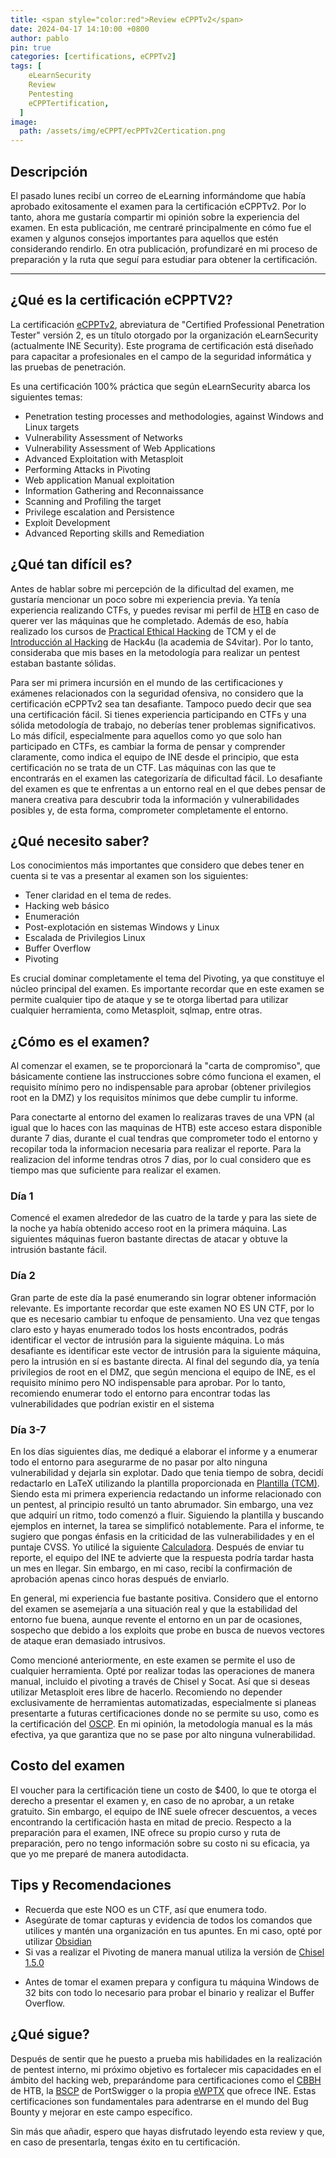 ```yaml
---
title: <span style="color:red">Review eCPPTv2</span>
date: 2024-04-17 14:10:00 +0800
author: pablo
pin: true
categories: [certifications, eCPPTv2]
tags: [
    eLearnSecurity
    Review
    Pentesting
    eCPPTertification,
  ]
image:
  path: /assets/img/eCPPT/ecPPTv2Certication.png
---
```


## Descripción

El pasado lunes recibí un correo de eLearning informándome que había aprobado exitosamente el examen para la certificación eCPPTv2. Por lo tanto, ahora me gustaría compartir mi opinión sobre la experiencia del examen. En esta publicación, me centraré principalmente en cómo fue el examen y algunos consejos importantes para aquellos que estén considerando rendirlo. En otra publicación, profundizaré en mi proceso de preparación y la ruta que seguí para estudiar para obtener la certificación.

---

## ¿Qué es la certificación eCPPTV2?

La certificación [eCPPTv2](https://security.ine.com/certifications/ecppt-certification/), abreviatura de "Certified Professional Penetration Tester" versión 2, es un título otorgado por la organización eLearnSecurity (actualmente INE Security). Este programa de certificación está diseñado para capacitar a profesionales en el campo de la seguridad informática y las pruebas de penetración.

Es una certificación 100% práctica que según eLearnSecurity abarca los siguientes temas:

- Penetration testing processes and methodologies, against Windows and Linux targets
- Vulnerability Assessment of Networks
- Vulnerability Assessment of Web Applications
- Advanced Exploitation with Metasploit
- Performing Attacks in Pivoting
- Web application Manual exploitation
- Information Gathering and Reconnaissance
- Scanning and Profiling the target
- Privilege escalation and Persistence
- Exploit Development
- Advanced Reporting skills and Remediation

## ¿Qué tan difícil es?

Antes de hablar sobre mi percepción de la dificultad del examen, me gustaría mencionar un poco sobre mi experiencia previa. Ya tenía experiencia realizando CTFs, y puedes revisar mi perfil de [HTB](https://app.hackthebox.com/profile/1082616) en caso de querer ver las máquinas que he completado. Además de eso, había realizado los cursos de [Practical Ethical Hacking](https://academy.tcm-sec.com/p/practical-ethical-hacking-the-complete-course) de TCM y el de [Introducción al Hacking](https://hack4u.io/cursos/introduccion-al-hacking/) de Hack4u (la academia de S4vitar). Por lo tanto, consideraba que mis bases en la metodología para realizar un pentest estaban bastante sólidas.

Para ser mi primera incursión en el mundo de las certificaciones y exámenes relacionados con la seguridad ofensiva, no considero que la certificación eCPPTv2 sea tan desafiante. Tampoco puedo decir que sea una certificación fácil. Si tienes experiencia participando en CTFs y una sólida metodología de trabajo, no deberías tener problemas significativos. Lo más difícil, especialmente para aquellos como yo que solo han participado en CTFs, es cambiar la forma de pensar y comprender claramente, como indica el equipo de INE desde el principio, que esta certificación no se trata de un CTF. Las máquinas con las que te encontrarás en el examen las categorizaría de dificultad fácil. Lo desafiante del examen es que te enfrentas a un entorno real en el que debes pensar de manera creativa para descubrir toda la información y vulnerabilidades posibles y, de esta forma, comprometer completamente el entorno.

## ¿Qué necesito saber?

Los conocimientos más importantes que considero que debes tener en cuenta si te vas a presentar al examen son los siguientes:

- Tener claridad en el tema de redes.
- Hacking web básico
- Enumeración
- Post-explotación en sistemas Windows y Linux
- Escalada de Privilegios Linux
- Buffer Overflow
- Pivoting

Es crucial dominar completamente el tema del Pivoting, ya que constituye el núcleo principal del examen. Es importante recordar que en este examen se permite cualquier tipo de ataque y se te otorga libertad para utilizar cualquier herramienta, como Metasploit, sqlmap, entre otras.

## ¿Cómo es el examen?

Al comenzar el examen, se te proporcionará la "carta de compromiso", que básicamente contiene las instrucciones sobre cómo funciona el examen, el requisito mínimo pero no indispensable para aprobar (obtener privilegios root en la DMZ) y los requisitos mínimos que debe cumplir tu informe.

Para conectarte al entorno del examen lo realizaras traves de una VPN (al igual que lo haces con las maquinas de HTB) este acceso estara disponible durante 7 dias, durante el cual tendras que comprometer todo el entorno y recopilar toda la informacion necesaria para realizar el reporte. Para la realizacion del informe tendras otros 7 dias, por lo cual considero que es tiempo mas que suficiente para realizar el examen.

### Día 1

Comencé el examen alrededor de las cuatro de la tarde y para las siete de la noche ya había obtenido acceso root en la primera máquina. Las siguientes máquinas fueron bastante directas de atacar y obtuve la intrusión bastante fácil.

### Día 2

Gran parte de este día la pasé enumerando sin lograr obtener información relevante. Es importante recordar que este examen NO ES UN CTF, por lo que es necesario cambiar tu enfoque de pensamiento. Una vez que tengas claro esto y hayas enumerado todos los hosts encontrados, podrás identificar el vector de intrusión para la siguiente máquina. Lo más desafiante es identificar este vector de intrusión para la siguiente máquina, pero la intrusión en sí es bastante directa. Al final del segundo día, ya tenía privilegios de root en el DMZ, que según menciona el equipo de INE, es el requisito mínimo pero NO indispensable para aprobar. Por lo tanto, recomiendo enumerar todo el entorno para encontrar todas las vulnerabilidades que podrían existir en el sistema

### Día 3-7

En los días siguientes días, me dediqué a elaborar el informe y a enumerar todo el entorno para asegurarme de no pasar por alto ninguna vulnerabilidad y dejarla sin explotar. Dado que tenia tiempo de sobra, decidí redactarlo en LaTeX utilizando la plantilla proporcionada en [Plantilla (TCM)](https://www.overleaf.com/latex/templates/penetration-test-report-template/khgrjvgfsjqg). Siendo esta mi primera experiencia redactando un informe relacionado con un pentest, al principio resultó un tanto abrumador. Sin embargo, una vez que adquirí un ritmo, todo comenzó a fluir. Siguiendo la plantilla y buscando ejemplos en internet, la tarea se simplificó notablemente. Para el informe, te sugiero que pongas énfasis en la criticidad de las vulnerabilidades y en el puntaje CVSS. Yo utilicé la siguiente [Calculadora](https://nvd.nist.gov/vuln-metrics/cvss/v3-calculator). Después de enviar tu reporte, el equipo del INE te advierte que la respuesta podría tardar hasta un mes en llegar. Sin embargo, en mi caso, recibí la confirmación de aprobación apenas cinco horas después de enviarlo.

En general, mi experiencia fue bastante positiva. Considero que el entorno del examen se asemejaría a una situación real y que la estabilidad del entorno fue buena, aunque revente el entorno en un par de ocasiones, sospecho que debido a los exploits que probe en busca de nuevos vectores de ataque eran demasiado intrusivos.

Como mencioné anteriormente, en este examen se permite el uso de cualquier herramienta. Opté por realizar todas las operaciones de manera manual, incluido el pivoting a través de Chisel y Socat. Así que si deseas utilizar Metasploit eres libre de hacerlo. Recomiendo no depender exclusivamente de herramientas automatizadas, especialmente si planeas presentarte a futuras certificaciones donde no se permite su uso, como es la certificación del [OSCP](https://www.offsec.com/courses/pen-200/). En mi opinión, la metodología manual es la más efectiva, ya que garantiza que no se pase por alto ninguna vulnerabilidad.

## Costo del examen

El voucher para la certificación tiene un costo de $400, lo que te otorga el derecho a presentar el examen y, en caso de no aprobar, a un retake gratuito. Sin embargo, el equipo de INE suele ofrecer descuentos, a veces encontrando la certificación hasta en mitad de precio. Respecto a la preparación para el examen, INE ofrece su propio curso y ruta de preparación, pero no tengo información sobre su costo ni su eficacia, ya que yo me preparé de manera autodidacta.

## Tips y Recomendaciones

- Recuerda que este NOO es un CTF, así que enumera todo.
- Asegúrate de tomar capturas y evidencia de todos los comandos que utilices y mantén una organización en tus apuntes. En mi caso, opté por utilizar [Obsidian](https://obsidian.md/)
- Si vas a realizar el Pivoting de manera manual utiliza la versión de [Chisel 1.5.0](https://github.com/jpillora/chisel/releases/tag/v1.5.0)

* Antes de tomar el examen prepara y configura tu máquina Windows de 32 bits con todo lo necesario para probar el binario y realizar el Buffer Overflow.

## ¿Qué sigue?

Después de sentir que he puesto a prueba mis habilidades en la realización de pentest interno, mi próximo objetivo es fortalecer mis capacidades en el ámbito del hacking web, preparándome para certificaciones como el [CBBH](https://academy.hackthebox.com/preview/certifications/htb-certified-bug-bounty-hunter) de HTB, la [BSCP](https://portswigger.net/web-security/certification) de PortSwigger o la propia [eWPTX](https://security.ine.com/certifications/ewptx-certification/) que ofrece INE. Estas certificaciones son fundamentales para adentrarse en el mundo del Bug Bounty y mejorar en este campo específico.

Sin más que añadir, espero que hayas disfrutado leyendo esta review y que, en caso de presentarla, tengas éxito en tu certificación.
